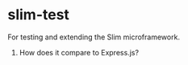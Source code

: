 # slim-test
For testing and extending the Slim microframework.

 1. How does it compare to Express.js?
